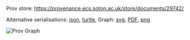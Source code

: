 
Prov store: https://provenance.ecs.soton.ac.uk/store/documents/29742/
	
Alternative serialisations: [json](https://provenance.ecs.soton.ac.uk/store/documents/29742.json), [turtle](https://provenance.ecs.soton.ac.uk/store/documents/29742.ttl), 
Graph: [svg](https://provenance.ecs.soton.ac.uk/store/documents/29742.svg), [PDF](https://provenance.ecs.soton.ac.uk/store/documents/29742.pdf), [png](https://provenance.ecs.soton.ac.uk/store/documents/29742.png)

![Prov Graph](https://provenance.ecs.soton.ac.uk/store/documents/29742.png)

		